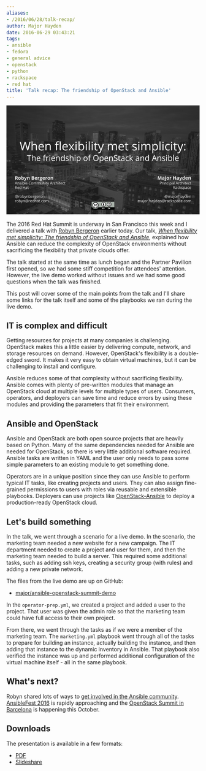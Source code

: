 ```yaml
---
aliases:
- /2016/06/28/talk-recap/
author: Major Hayden
date: 2016-06-29 03:43:21
tags:
- ansible
- fedora
- general advice
- openstack
- python
- rackspace
- red hat
title: 'Talk recap: The friendship of OpenStack and Ansible'
---
```


![1]

The 2016 Red Hat Summit is underway in San Francisco this week and I delivered a talk with [Robyn Bergeron][2] earlier today. Our talk, _[When flexibility met simplicity: The friendship of OpenStack and Ansible][3]_, explained how Ansible can reduce the complexity of OpenStack environments without sacrificing the flexibility that private clouds offer.

The talk started at the same time as lunch began and the Partner Pavilion first opened, so we had some stiff competition for attendees' attention. However, the live demo worked without issues and we had some good questions when the talk was finished.

This post will cover some of the main points from the talk and I'll share some links for the talk itself and some of the playbooks we ran during the live demo.

## IT is complex and difficult

Getting resources for projects at many companies is challenging. OpenStack makes this a little easier by delivering compute, network, and storage resources on demand. However, OpenStack's flexibility is a double-edged sword. It makes it very easy to obtain virtual machines, but it can be challenging to install and configure.

Ansible reduces some of that complexity without sacrificing flexibility. Ansible comes with plenty of pre-written modules that manage an OpenStack cloud at multiple levels for multiple types of users. Consumers, operators, and deployers can save time and reduce errors by using these modules and providing the parameters that fit their environment.

## Ansible and OpenStack

Ansible and OpenStack are both open source projects that are heavily based on Python. Many of the same dependencies needed for Ansible are needed for OpenStack, so there is very little additional software required. Ansible tasks are written in YAML and the user only needs to pass some simple parameters to an existing module to get something done.

Operators are in a unique position since they can use Ansible to perform typical IT tasks, like creating projects and users. They can also assign fine-grained permissions to users with roles via reusable and extensible playbooks. Deployers can use projects like [OpenStack-Ansible][4] to deploy a production-ready OpenStack cloud.

## Let's build something

In the talk, we went through a scenario for a live demo. In the scenario, the marketing team needed a new website for a new campaign. The IT department needed to create a project and user for them, and then the marketing team needed to build a server. This required some additional tasks, such as adding ssh keys, creating a security group (with rules) and adding a new private network.

The files from the live demo are up on GitHub:

  * [major/ansible-openstack-summit-demo][5]

In the `operator-prep.yml`, we created a project and added a user to the project. That user was given the admin role so that the marketing team could have full access to their own project.

From there, we went through the tasks as if we were a member of the marketing team. The `marketing.yml` playbook went through all of the tasks to prepare for building an instance, actually building the instance, and then adding that instance to the dynamic inventory in Ansible. That playbook also verified the instance was up and performed additional configuration of the virtual machine itself - all in the same playbook.

## What's next?

Robyn shared lots of ways to [get involved in the Ansible community][6]. [AnsibleFest 2016][7] is rapidly approaching and the [OpenStack Summit in Barcelona][8] is happening this October.

## Downloads

The presentation is available in a few formats:

  * [PDF][9]
  * [Slideshare][11]

 [1]: /wp-content/uploads/2016/06/When-flexibility-met-simplicity-The-friendship-of-OpenStack-and-Ansible-Red-Hat-Summit-2016.png
 [2]: https://twitter.com/robynbergeron
 [3]: https://rh2016.smarteventscloud.com/connect/sessionDetail.ww?SESSION_ID=75675
 [4]: https://github.com/openstack/openstack-ansible
 [5]: https://github.com/major/ansible-openstack-summit-demo
 [6]: https://www.ansible.com/community
 [7]: https://www.ansible.com/ansiblefest
 [8]: https://www.openstack.org/summit/barcelona-2016/
 [9]: http://majorhayden.com/presentations/When%20flexibility%20met%20simplicity-%20The%20friendship%20of%20OpenStack%20and%20Ansible%20-%20Red%20Hat%20Summit%202016.pdf
 [11]: http://www.slideshare.net/MajorHayden/when-flexibility-met-simplicity-the-friendship-of-openstack-and-ansible